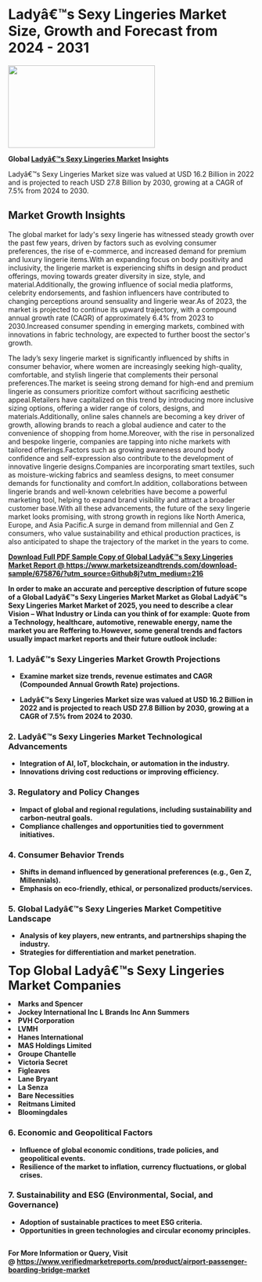 <H1>Ladyâ€™s Sexy Lingeries Market Size, Growth and Forecast from 2024 - 2031</H1><img class="aligncenter size-medium wp-image-584254" src="https://thirdeyenews.in/wp-content/uploads/2024/09/Global-Market-Research-300x168.jpeg" alt="" width="300" height="168" /><p><strong>Global&nbsp;<a href="https://www.marketsizeandtrends.com/download-sample/675876/?utm_source=Github8j?utm_medium=216">Ladyâ€™s Sexy Lingeries Market</a> Insights</strong></p><p>Ladyâ€™s Sexy Lingeries Market size was valued at USD 16.2 Billion in 2022 and is projected to reach USD 27.8 Billion by 2030, growing at a CAGR of 7.5% from 2024 to 2030.</p><p><h2>Market Growth Insights</h2> <p>The global market for lady's sexy lingerie has witnessed steady growth over the past few years, driven by factors such as evolving consumer preferences, the rise of e-commerce, and increased demand for premium and luxury lingerie items.With an expanding focus on body positivity and inclusivity, the lingerie market is experiencing shifts in design and product offerings, moving towards greater diversity in size, style, and material.Additionally, the growing influence of social media platforms, celebrity endorsements, and fashion influencers have contributed to changing perceptions around sensuality and lingerie wear.As of 2023, the market is projected to continue its upward trajectory, with a compound annual growth rate (CAGR) of approximately 6.4% from 2023 to 2030.Increased consumer spending in emerging markets, combined with innovations in fabric technology, are expected to further boost the sector's growth.</p> <p><strong><a href="#"></a></strong></p> <p>The lady’s sexy lingerie market is significantly influenced by shifts in consumer behavior, where women are increasingly seeking high-quality, comfortable, and stylish lingerie that complements their personal preferences.The market is seeing strong demand for high-end and premium lingerie as consumers prioritize comfort without sacrificing aesthetic appeal.Retailers have capitalized on this trend by introducing more inclusive sizing options, offering a wider range of colors, designs, and materials.Additionally, online sales channels are becoming a key driver of growth, allowing brands to reach a global audience and cater to the convenience of shopping from home.Moreover, with the rise in personalized and bespoke lingerie, companies are tapping into niche markets with tailored offerings.Factors such as growing awareness around body confidence and self-expression also contribute to the development of innovative lingerie designs.Companies are incorporating smart textiles, such as moisture-wicking fabrics and seamless designs, to meet consumer demands for functionality and comfort.In addition, collaborations between lingerie brands and well-known celebrities have become a powerful marketing tool, helping to expand brand visibility and attract a broader customer base.With all these advancements, the future of the sexy lingerie market looks promising, with strong growth in regions like North America, Europe, and Asia Pacific.A surge in demand from millennial and Gen Z consumers, who value sustainability and ethical production practices, is also anticipated to shape the trajectory of the market in the years to come.</p> <p><strong><a href="#"></p><p><span class=""><strong>Download Full PDF Sample Copy of Global Ladyâ€™s Sexy Lingeries Market Report</strong> @ <a href="https://www.marketsizeandtrends.com/download-sample/675876/?utm_source=Github8j?utm_medium=216" target="_blank">https://www.marketsizeandtrends.com/download-sample/675876/?utm_source=Github8j?utm_medium=216</a></span></p><p>In order to make an accurate and perceptive description of future scope of a Global&nbsp;Ladyâ€™s Sexy Lingeries Market Market as Global&nbsp;Ladyâ€™s Sexy Lingeries Market Market of 2025, you need to describe a clear Vision &ndash; What Industry or Linda can you think of for example: Quote from a Technology, healthcare, automotive, renewable energy, name the market you are Reffering to.However, some general trends and factors usually impact market reports and their future outlook include:</p><h3>1.&nbsp;<strong>Ladyâ€™s Sexy Lingeries Market Growth Projections</strong></h3><ul><li>Examine market size trends, revenue estimates and CAGR (Compounded Annual Growth Rate) projections.</li><li><p>Ladyâ€™s Sexy Lingeries Market size was valued at USD 16.2 Billion in 2022 and is projected to reach USD 27.8 Billion by 2030, growing at a CAGR of 7.5% from 2024 to 2030.</p></li></ul><h3>2.&nbsp;<strong>Ladyâ€™s Sexy Lingeries Market Technological Advancements</strong></h3><ul><li>Integration of AI, IoT, blockchain, or automation in the industry.</li><li>Innovations driving cost reductions or improving efficiency.</li></ul><h3>3.&nbsp;<strong>Regulatory and Policy Changes</strong></h3><ul><li>Impact of global and regional regulations, including sustainability and carbon-neutral goals.</li><li>Compliance challenges and opportunities tied to government initiatives.</li></ul><h3>4.&nbsp;<strong>Consumer Behavior Trends</strong></h3><ul><li>Shifts in demand influenced by generational preferences (e.g., Gen Z, Millennials).</li><li>Emphasis on eco-friendly, ethical, or personalized products/services.</li></ul><h3>5.&nbsp;<strong>Global Ladyâ€™s Sexy Lingeries Market Competitive Landscape</strong></h3><ul><li>Analysis of key players, new entrants, and partnerships shaping the industry.</li><li>Strategies for differentiation and market penetration.</li></ul><p data-pm-slice="1 1 []"><span style="color: inherit; font-family: inherit; font-size: 25px;">Top Global Ladyâ€™s Sexy Lingeries Market Companies</span></p><div class="" data-test-id=""><p><li> Marks and Spencer</li><li> Jockey International Inc L Brands Inc Ann Summers</li><li> PVH Corporation</li><li> LVMH</li><li> Hanes International</li><li> MAS Holdings Limited</li><li> Groupe Chantelle</li><li> Victoria Secret</li><li> Figleaves</li><li> Lane Bryant</li><li> La Senza</li><li> Bare Necessities</li><li> Reitmans Limited</li><li> Bloomingdales</li></p></div><h3>6.&nbsp;<strong>Economic and Geopolitical Factors</strong></h3><ul><li>Influence of global economic conditions, trade policies, and geopolitical events.</li><li>Resilience of the market to inflation, currency fluctuations, or global crises.</li></ul><h3>7.&nbsp;<strong>Sustainability and ESG (Environmental, Social, and Governance)</strong></h3><ul><li>Adoption of sustainable practices to meet ESG criteria.</li><li>Opportunities in green technologies and circular economy principles.</li></ul><h2><strong style="font-size: 14px;">For More Information or Query, Visit @&nbsp;</strong><a style="background-color: #ffffff; font-size: 14px;" href="https://www.marketsizeandtrends.com/report/ladys-sexy-lingeries-market/" target="_blank">https://www.verifiedmarketreports.com/product/airport-passenger-boarding-bridge-market</a></h2>
